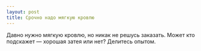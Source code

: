 ```yaml
---
layout: post 
title: Срочно надо мягкую кровлю 
--- 
```

Давно нужно мягкую кровлю, но никак не решусь заказать. Может кто подскажет — хорошая затея или нет? Делитесь опытом.